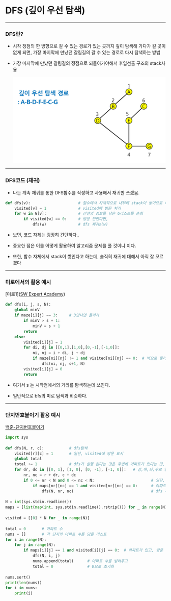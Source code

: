 # DFS (깊이 우선 탐색)

---

### DFS란?

- 시작 정점의 한 방향으로 갈 수 있는 경로가 있는 곳까지 깊이 탐색해 가다가 갈 곳이 없게 되면, 가장 마지막에 만났던 갈림길의 갈 수 있는 경로로 다시 탐색하는 방법

- 가장 마지막에 만났던 갈림길의 정점으로 되돌아가야해서 후입선출 구조의 stack사용
  
  ![](DFS_assets/2022-09-03-16-44-40-image.png)

---



### DFS코드 (재귀)

- 나는 계속 재귀를 통한 DFS함수를 작성하고 사용해서 재귀만 쓰겠음.

```python
def dfs(v):                     # 함수에서 자체적으로 내부에 stack이 쌓이므로 따로 stack을 사용하지는 않음.
    visited[v] = 1              # visited에 방문 처리
    for w in G[v]:              # 간선의 정보를 담은 G리스트를 순회
        if visited[w] == 0:     # 방문 안했다면,
            dfs(w)              # dfs 재귀s(w)
```

- 보면, 코드 자체는 굉장히 간단하다..

- 중요한 점은 이를 어떻게 활용하여 알고리즘 문제를 풀 것이냐 이다.

- 또한, 함수 자체에서 stack이 쌓인다고 하는데, 솔직히 재귀에 대해서 아직 잘 모르겠다

---



### 미로에서의 활용 예시

[미로1]([SW Expert Academy](https://swexpertacademy.com/main/code/problem/problemDetail.do?contestProbId=AV14vXUqAGMCFAYD&))

```python
def dfs(i, j, s, N):
    global minV
    if maze[i][j] == 3:     # 3만나면 돌아가
        if minV > s + 1:
            minV = s + 1
        return
    else:
        visited[i][j] = 1
        for di, dj in [[0,1],[1,0],[0,-1],[-1,0]]:
            ni, nj = i + di, j + dj
            if maze[ni][nj] != 1 and visited[ni][nj] == 0:  # 벽으로 둘러쌓인 미로
                dfs(ni, nj, s+1, N)
        visited[i][j] = 0
        return
```

- 여기서 s 는 시작점에서의 거리를 탐색하는데 쓰인다.

- 일반적으로 bfs의 미로 탐색과 비슷하다.

---



### 단지번호붙이기 활용 예시

[백준-단지번호붙이기](https://www.acmicpc.net/problem/2667)

```python
import sys

def dfs(N, r, c):           # dfs탐색
    visited[r][c] = 1       # 일단, visited에 방문 표시
    global total
    total += 1              # dfs가 실행 된다는 것은 주변에 아파트가 있다는 것, 아파트 수를 더해줌
    for dr, dc in [[0, 1], [1, 0], [0, -1], [-1, 0]]:   # 상,하,좌,우로 델타주기
        nr, nc = r + dr, c + dc
        if 0 <= nr < N and 0 <= nc < N:                         # 일단, nr, nc의 경계 체크
            if maps[nr][nc] == 1 and visited[nr][nc] == 0:      # 아파트가 있고, 방문하지 않은 경우에만
                dfs(N, nr, nc)                                  # dfs 재귀

N = int(sys.stdin.readline())
maps = [list(map(int, sys.stdin.readline().rstrip())) for _ in range(N)]

visited = [[0] * N for _ in range(N)]

total = 0       # 아파트 수
nums = []       # 각 단지의 아파트 수를 담을 리스트
for i in range(N):
    for j in range(N):
        if maps[i][j] == 1 and visited[i][j] == 0:  # 아파트가 있고, 방문 하지 않았다면, dfs를 돌려준다.
            dfs(N, i, j)
            nums.append(total)      # 아파트 수를 넣어주고
            total = 0               # 0으로 초기화

nums.sort()
print(len(nums))
for i in nums:
    print(i)

```


